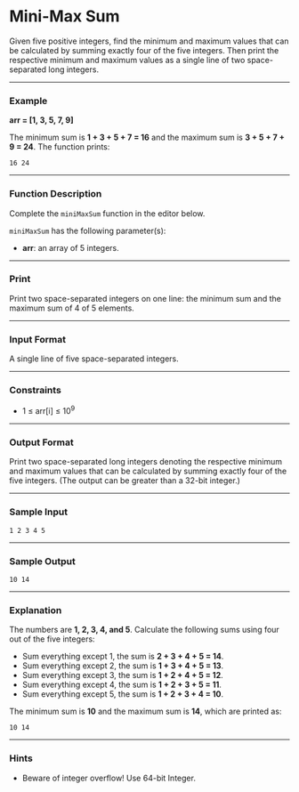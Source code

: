 
# Mini-Max Sum

Given five positive integers, find the minimum and maximum values that can be calculated by summing exactly four of the five integers. Then print the respective minimum and maximum values as a single line of two space-separated long integers.

---

### Example
**arr = [1, 3, 5, 7, 9]**

The minimum sum is **1 + 3 + 5 + 7 = 16** and the maximum sum is **3 + 5 + 7 + 9 = 24**. The function prints:
```
16 24
```

---

### Function Description

Complete the `miniMaxSum` function in the editor below.

`miniMaxSum` has the following parameter(s):
- **arr**: an array of 5 integers.

---

### Print

Print two space-separated integers on one line: the minimum sum and the maximum sum of 4 of 5 elements.

---

### Input Format

A single line of five space-separated integers.

---

### Constraints

- 1 ≤ arr[i] ≤ 10<sup>9</sup>

---

### Output Format

Print two space-separated long integers denoting the respective minimum and maximum values that can be calculated by summing exactly four of the five integers. (The output can be greater than a 32-bit integer.)

---

### Sample Input

```
1 2 3 4 5
```

---

### Sample Output

```
10 14
```

---

### Explanation

The numbers are **1, 2, 3, 4, and 5**. Calculate the following sums using four out of the five integers:
- Sum everything except 1, the sum is **2 + 3 + 4 + 5 = 14**.
- Sum everything except 2, the sum is **1 + 3 + 4 + 5 = 13**.
- Sum everything except 3, the sum is **1 + 2 + 4 + 5 = 12**.
- Sum everything except 4, the sum is **1 + 2 + 3 + 5 = 11**.
- Sum everything except 5, the sum is **1 + 2 + 3 + 4 = 10**.

The minimum sum is **10** and the maximum sum is **14**, which are printed as:
```
10 14
```

---

### Hints

- Beware of integer overflow! Use 64-bit Integer.
